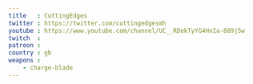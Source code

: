```yaml
---
title   : CuttingEdges
twitter : https://twitter.com/cuttingedgesmh
youtube : https://www.youtube.com/channel/UC__RDekTyYG4HnIa-889j5w
twitch  : 
patreon : 
country : gb
weapons :
    - charge-blade
---
```


